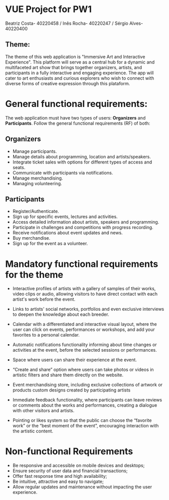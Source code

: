 # VUE Project for PW1
Beatriz Costa- 40220458 / Inês Rocha- 40220247 / Sérgio Alves- 40220400

## Theme: 
The theme of this web application is "Immersive Art and Interactive Experience". This platform will serve as a central hub for a dynamic and multifaceted art show that brings together organizers, artists, and participants in a fully interactive and engaging experience. The app will cater to art enthusiasts and curious explorers who wish to connect with diverse forms of creative expression through this plataform.

# General functional requirements:

The web application must have two types of users: **Organizers** and **Participants**. Follow the general functional requirements (RF) of both:

## Organizers
- Manage participants.
- Manage details about programming, location and artists/speakers.
- Integrate ticket sales with options for different types of access and seats.
- Communicate with participants via notifications.
- Manage merchandising.
- Managing volunteering.

## Participants
- Register/Authenticate.
- Sign up for specific events, lectures and activities.
- Access detailed information about artists, speakers and programming.
- Participate in challenges and competitions with progress recording.
- Receive notifications about event updates and news.
- Buy merchandise.
- Sign up for the event as a volunteer.

# Mandatory functional requirements for the theme
- Interactive profiles of artists with a gallery of samples of their works, video clips or audio, allowing visitors to have direct contact with each artist's work before the event.
- Links to artists' social networks, portfolios and even exclusive interviews to deepen the
knowledge about each breeder.

- Calendar with a differentiated and interactive visual layout, where the user can click on events,
performances or workshops, and add your favorites to a personal calendar.
- Automatic notifications functionality informing about time changes or activities at the event, before the selected sessions or performances.


- Space where users can share their experience at the event.
- “Create and share” option where users can take photos or videos in artistic filters and share them directly on the website.


- Event merchandising store, including exclusive collections of artwork or products
custom designs created by participating artists


- Immediate feedback functionality, where participants can leave reviews or comments about the works and performances, creating a dialogue with other visitors and artists.
- Pointing or likes system so that the public can choose the “favorite work” or the “best moment
of the event”, encouraging interaction with the artistic content.

# Non-functional Requirements

- Be responsive and accessible on mobile devices and desktops;
- Ensure security of user data and financial transactions;
- Offer fast response time and high availability;
- Be intuitive, attractive and easy to navigate;
- Allow regular updates and maintenance without impacting the user experience.